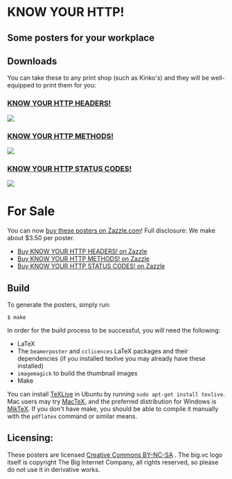 # KNOW YOUR HTTP!
## Some posters for your workplace

## Downloads

You can take these to any print shop (such as Kinko's) and they will be well-equipped to print them for you:

### [KNOW YOUR HTTP HEADERS!](https://github.com/jesusabdullah/know-your-http/blob/master/headers.pdf?raw=true)

[![](https://raw.github.com/bigcompany/know-your-http/master/thumbnails/methods.png)](https://github.com/jesusabdullah/know-your-http/blob/master/headers.pdf?raw=true)


### [KNOW YOUR HTTP METHODS!](https://github.com/jesusabdullah/know-your-http/blob/master/methods.pdf?raw=true)

[![](https://raw.github.com/bigcompany/know-your-http/master/thumbnails/methods.png)](https://github.com/jesusabdullah/know-your-http/blob/master/methods.pdf?raw=true)

### [KNOW YOUR HTTP STATUS CODES!](https://github.com/jesusabdullah/know-your-http/blob/master/status-codes.pdf?raw=true)

[![](https://raw.github.com/bigcompany/know-your-http/master/thumbnails/status-codes.png)](https://github.com/jesusabdullah/know-your-http/blob/master/status-codes.pdf?raw=true)

# For Sale

You can now [buy these posters on Zazzle.com](http://www.zazzle.com/bigcompany/gifts?cg=196156583198150258)! Full disclosure: We make about $3.50 per poster.

* [Buy KNOW YOUR HTTP HEADERS! on Zazzle](http://www.zazzle.com/know_your_http_headers_v0_1_0_size_a1-228190277124642405)
* [Buy KNOW YOUR HTTP METHODS! on Zazzle](http://www.zazzle.com/know_your_http_methods_v0_1_0_size_a1_poster-228777599755392880)
* [Buy KNOW YOUR HTTP STATUS CODES! on Zazzle](http://www.zazzle.com/know_your_http_status_codes_v0_1_0_size_a1-228998788799186043)

## Build

To generate the posters, simply run:

    $ make

In order for the build process to be successful, you will need the following:

* LaTeX
* The `beamerposter` and `cclicences` LaTeX packages and their dependencies (if you installed texlive you may already have these installed)
* `imagemagick` to build the thumbnail images
* Make

You can install [TeXLive](https://www.tug.org/texlive/) in Ubuntu by running `sudo apt-get install texlive`. Mac users may try [MacTeX](http://www.tug.org/mactex/), and the preferred distribution for Windows is [MikTeX](http://www.miktex.org/). If you don't have make, you should be able to compile it manually with the `pdflatex` command or similar means.

## Licensing:

These posters are licensed [Creative Commons BY-NC-SA](http://creativecommons.org/licenses/by-nc-sa/3.0/) . The big.vc logo itself is copyright The Big Internet Company, all rights reserved, so please do not use it in derivative works.
